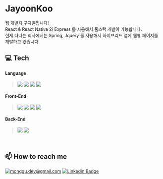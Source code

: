 # JayoonKoo
웹 개발자 구자윤입니다! <br/>
React & React Native 와 Express 를 사용해서 풀스택 개발이 가능합니다. <br/>
현제 다니는 회사에서는 Spring, Jquery 를 사용해서 하이브리드 앱에 웹뷰 페이지를 개발하고 있습니다. <br/>

## 💻 Tech
#### Language
> <img src="https://img.shields.io/badge/JavaScript-yellow?style=flat-square&logo=JavaScript&logoColor=black"/> <img src="https://img.shields.io/badge/TypeScript-007ACC?style=flat-square&logo=TypeScript&logoColor=white"/> <img src="https://img.shields.io/badge/java-green?style=flat-square&logo=java&logoColor=black" /> <img src="https://img.shields.io/badge/Swift-orange?style=flat-square&logo=Swift&logoColor=black"/>
#### Front-End
> <img src="https://img.shields.io/badge/React-61dafb?style=flat-square&logo=React&logoColor=white"/> <img src="https://img.shields.io/badge/ReactNative-blue?style=flat-square&logo=React&logoColor=white"/> <img src="https://img.shields.io/badge/ReactQuery-red?style=flat-square&logo=ReactQuery&logoColor=black"/> <img src="https://img.shields.io/badge/Recoil-blue?style=flat-square&logo=React&logoColor=white"/>
#### Back-End
> <img src="https://img.shields.io/badge/Express-eeeeee?style=flat-square&logo=Express&logoColor=black"/> <img src="https://img.shields.io/badge/Spring-green?style=flat-square&logo=Spring&logoColor=black"/>

<br/>

## 📫 How to reach me
[![monggu.dev@gmail.com](https://img.shields.io/badge/Gmail-d14836?style=flat-square&logo=Gmail&logoColor=white&link=mailto:rnwkdbs12@gmail.com)](mailto:rnwkdbs12@gmail.com)
[![Linkedin Badge](https://img.shields.io/badge/-LinkedIn-blue?style=flat-square&logo=Linkedin&logoColor=white&link=https://www.linkedin.com/in/%EC%9E%90%EC%9C%A4-%EA%B5%AC-90b545227/)](https://www.linkedin.com/in/%EC%9E%90%EC%9C%A4-%EA%B5%AC-90b545227/)

